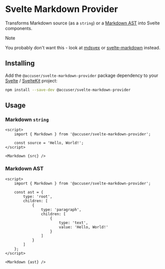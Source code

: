 # Svelte Markdown Provider

Transforms Markdown source (as a `string`) or a [Markdown AST](https://github.com/syntax-tree/mdast) into Svelte components.

> [!NOTE]
> You probably don't want this - look at [mdsvex](https://mdsvex.pngwn.io) or [svelte-markdown](https://github.com/pablo-abc/svelte-markdown) instead.

## Installing

Add the `@accuser/svelte-markdown-provider` package dependency to your [Svelte](https://svelte.dev) / [SvelteKit](https://kit.svelte.dev) project:

```sh
npm install --save-dev @accuser/svelte-markdown-provider
```

## Usage

### Markdown `string`

```svelte
<script>
	import { Markdown } from '@accuser/svelte-markdown-provider';

	const source = 'Hello, World!';
</script>

<Markdown {src} />
```

### Markdown AST

```svelte
<script>
	import { Markdown } from '@accuser/svelte-markdown-provider';

	const ast = {
		type: 'root',
		children: [
			{
				type: 'paragraph',
				children: [
					{
						type: 'text',
						value: 'Hello, World!'
					}
				]
			}
		]
	};
</script>

<Markdown {ast} />
```
